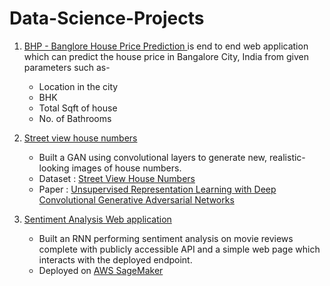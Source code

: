 # Data-Science-Projects
  1. <a href='https://github.com/harsht24/Data-Science-Projects/tree/master/BHP'>BHP - Banglore House Price Prediction </a> is end to end web application which can predict the house price in Bangalore City, India from given parameters such as-
    
     * Location in the city
     * BHK
     * Total Sqft of house
     * No. of Bathrooms
     
  2. <a href='https://github.com/harsht24/Data-Science-Projects/tree/master/street_view_house_numbers-master'>Street view house numbers</a>
     * Built a GAN using convolutional layers to generate new, realistic-looking images of house numbers.
     * Dataset : [Street View House Numbers](http://ufldl.stanford.edu/housenumbers/)
     * Paper : [Unsupervised Representation Learning with Deep Convolutional Generative Adversarial Networks](https://arxiv.org/pdf/1511.06434.pdf)
   
  3. <a href = 'https://github.com/harsht24/Data-Science-Projects/tree/master/sentiment_analysis_web_app-master'> Sentiment Analysis Web application</a>
     * Built an RNN performing sentiment analysis on movie reviews complete with publicly accessible API and a simple web page which interacts with the deployed endpoint.
     * Deployed on <a href='https://aws.amazon.com/sagemaker/'>AWS SageMaker</a>
   
